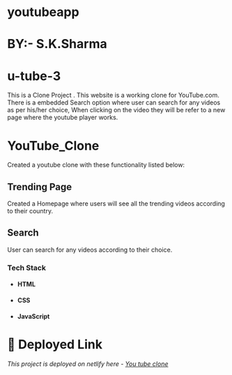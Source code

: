 # youtubeapp

# BY:- S.K.Sharma

# u-tube-3
This is a Clone Project . This website is a working clone for YouTube.com. There is a embedded Search option where user can search for any videos as per his/her choice, When clicking on the video they will be refer to a new page where the youtube player works.
# YouTube_Clone
Created a youtube clone with these functionality listed below:
## Trending Page
Created a Homepage where users will see all the trending videos according to their country.
## Search
User can search for any videos according to their choice.
### Tech Stack

* #### HTML

* #### CSS

* #### JavaScript

# **🔗 Deployed Link**
_This project is deployed on netlify here - [You tube clone]()_

